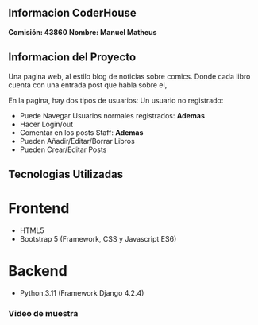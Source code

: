 ## Informacion CoderHouse

**Comisión: 43860**
**Nombre: Manuel Matheus**

## Informacion del Proyecto

Una pagina web, al estilo blog de noticias sobre comics. Donde cada libro cuenta con una entrada post que habla sobre el, 

En la pagina, hay dos tipos de usuarios:
Un usuario no registrado:
- Puede Navegar
Usuarios normales registrados:
**Ademas**
- Hacer Login/out
- Comentar en los posts
Staff:
**Ademas**
- Pueden Añadir/Editar/Borrar Libros
- Pueden Crear/Editar Posts

## Tecnologias Utilizadas 
# Frontend 
- HTML5
- Bootstrap 5 (Framework, CSS y Javascript ES6)

# Backend
- Python.3.11 (Framework Django 4.2.4)


### Video de muestra

 


